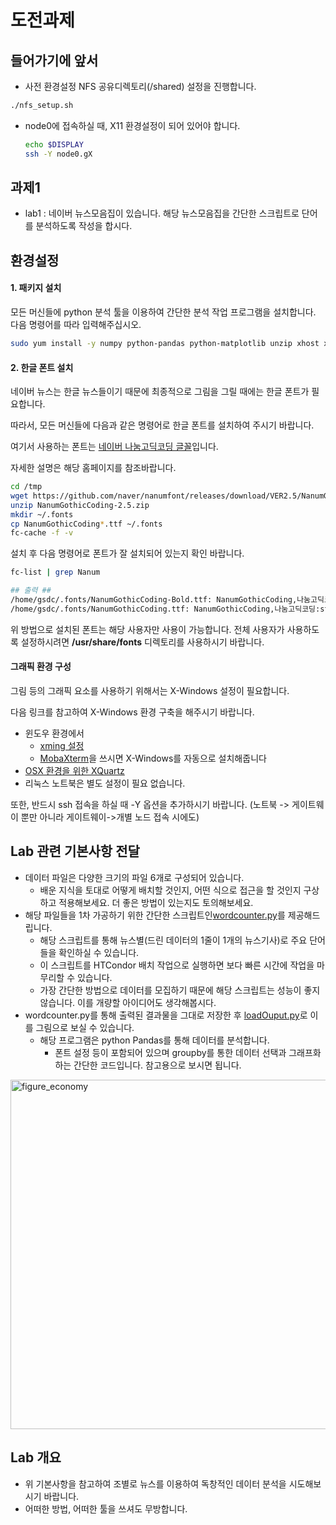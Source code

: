 # 도전과제 
## 들어가기에 앞서
* 사전 환경설정 NFS 공유디렉토리(/shared) 설정을 진행합니다.
```bash
./nfs_setup.sh
```
* node0에 접속하실 때, X11 환경설정이 되어 있어야 합니다.
  ```bash
  echo $DISPLAY
  ssh -Y node0.gX
  ```
## 과제1
* lab1 : 네이버 뉴스모음집이 있습니다. 해당 뉴스모음집을 간단한 스크립트로 단어를 분석하도록 작성을 합시다.
##  환경설정

#### 1. 패키지 설치
모든 머신들에 python 분석 툴을 이용하여 간단한 분석 작업 프로그램을 설치합니다.
다음 명령어를 따라 입력해주십시오.
```bash
sudo yum install -y numpy python-pandas python-matplotlib unzip xhost xauth wget
```
#### 2. 한글 폰트 설치
네이버 뉴스는 한글 뉴스들이기 때문에 최종적으로 그림을 그릴 때에는 한글 폰트가 필요합니다.

따라서, 모든 머신들에 다음과 같은 명령어로 한글 폰트를 설치하여 주시기 바랍니다.

여기서 사용하는 폰트는 [네이버 나눔고딕코딩 글꼴](https://github.com/naver/nanumfont)입니다.

자세한 설명은 해당 홈페이지를 참조바랍니다.

```bash
cd /tmp
wget https://github.com/naver/nanumfont/releases/download/VER2.5/NanumGothicCoding-2.5.zip
unzip NanumGothicCoding-2.5.zip
mkdir ~/.fonts
cp NanumGothicCoding*.ttf ~/.fonts
fc-cache -f -v
```
설치 후 다음 명령어로 폰트가 잘 설치되어 있는지 확인 바랍니다.
```bash
fc-list | grep Nanum

## 출력 ## 
/home/gsdc/.fonts/NanumGothicCoding-Bold.ttf: NanumGothicCoding,나눔고딕코딩:style=Bold
/home/gsdc/.fonts/NanumGothicCoding.ttf: NanumGothicCoding,나눔고딕코딩:style=Regular
```

위 방법으로 설치된 폰트는 해당 사용자만 사용이 가능합니다. 전체 사용자가 사용하도록 설정하시려면 **/usr/share/fonts** 디렉토리를 사용하시기 바랍니다.
#### 그래픽 환경 구성
그림 등의 그래픽 요소를 사용하기 위해서는 X-Windows 설정이 필요합니다.

다음 링크를 참고하여 X-Windows 환경 구축을 해주시기 바랍니다.

   * 윈도우 환경에서
      * [xming 설정](https://m.blog.naver.com/PostView.nhn?blogId=monocho&logNo=221114374493&proxyReferer=https%3A%2F%2Fwww.google.com%2F)
      * [MobaXterm](https://mobaxterm.mobatek.net/)을 쓰시면 X-Windows를 자동으로 설치해줍니다
   * [OSX 환경을 위한 XQuartz](https://www.xquartz.org/)
   * 리눅스 노트북은 별도 설정이 필요 없습니다.

또한, 반드시 ssh 접속을 하실 때 -Y 옵션을 추가하시기 바랍니다. (노트북 -> 게이트웨이 뿐만 아니라 게이트웨이->개별 노드 접속 시에도)


## Lab 관련 기본사항 전달
   * 데이터 파일은 다양한 크기의 파일 6개로 구성되어 있습니다.
      * 배운 지식을 토대로 어떻게 배치할 것인지, 어떤 식으로 접근을 할 것인지 구상하고 적용해보세요. 더 좋은 방법이 있는지도 토의해보세요.
   * 해당 파일들을 1차 가공하기 위한 간단한 스크립트인[wordcounter.py](https://github.com/geonmo/GSDCSchool_XRootD_Scripts/blob/master/utils/wordcounter.py)를 제공해드립니다. 
      * 해당 스크립트를 통해 뉴스별(드린 데이터의 1줄이 1개의 뉴스기사)로 주요 단어들을 확인하실 수 있습니다.
      * 이 스크립트를 HTCondor 배치 작업으로 실행하면 보다 빠른 시간에 작업을 마무리할 수 있습니다.
      * 가장 간단한 방법으로 데이터를 모집하기 때문에 해당 스크립트는 성능이 좋지 않습니다. 이를 개량할 아이디어도 생각해봅시다.
   * wordcounter.py를 통해 출력된 결과물을 그대로 저장한 후 [loadOuput.py](https://github.com/geonmo/GSDCSChool_HTCondor/blob/main/lab/lab1/loadOutput.py)로 이를 그림으로 보실 수 있습니다.
      * 해당 프로그램은 python Pandas를 통해 데이터를 분석합니다. 
         * 폰트 설정 등이 포함되어 있으며 groupby를 통한 데이터 선택과 그래프화하는 간단한 코드입니다. 참고용으로 보시면 됩니다.
<img width="559" alt="figure_economy" src="https://user-images.githubusercontent.com/4969463/61925863-14836500-afa9-11e9-85f1-1d995b33f413.PNG">
      

## Lab 개요
   * 위 기본사항을 참고하여 조별로 뉴스를 이용하여 독창적인 데이터 분석을 시도해보시기 바랍니다.
   * 어떠한 방법, 어떠한 툴을 쓰셔도 무방합니다.
